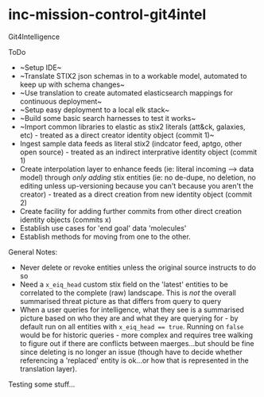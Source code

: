 # inc-mission-control-git4intel
Git4Intelligence

ToDo
* ~Setup IDE~
* ~Translate STIX2 json schemas in to a workable model, automated to keep up with schema changes~
* ~Use translation to create automated elasticsearch mappings for continuous deployment~
* ~Setup easy deployment to a local elk stack~
* ~Build some basic search harnesses to test it works~
* ~Import common libraries to elastic as stix2 literals (att&ck, galaxies, etc) - treated as a direct creator identity object (commit 1)~
* Ingest sample data feeds as literal stix2 (indcator feed, aptgo, other open source) - treated as an indirect interprative identity object (commit 1)
* Create interpolation layer to enhance feeds (ie: literal incoming --> data model) through _only adding_ stix entities (ie: no de-dupe, no deletion, no editing unless up-versioning because you can't because you aren't the creator) - treated as a direct creation from new identity object (commit 2)
* Create facility for adding further commits from other direct creation identity objects (commits x)
* Establish use cases for 'end goal' data 'molecules'
* Establish methods for moving from one to the other.

General Notes:
* Never delete or revoke entities unless the original source instructs to do so
* Need a `x_eiq_head` custom stix field on the 'latest' entities to be correlated to the complete (raw) landscape. This is _not_ the overall summarised threat picture as that differs from query to query
* When a user queries for intelligence, what they see is a summarised picture based on who they are and what they are querying for - by default run on all entities with `x_eiq_head == true`. Running on `false` would be for historic queries - more complex and requires tree walking to figure out if there are conflicts between maerges...but should be fine since deleting is no longer an issue (though have to decide whether referencing a 'replaced' entity is ok...or how that is represented in the translation layer).

Testing some stuff...